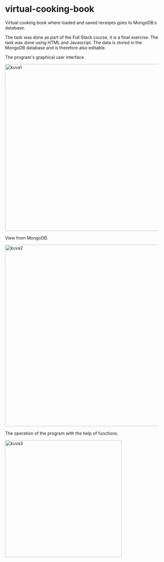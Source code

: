 # virtual-cooking-book
Virtual cooking book where loaded and saved receipes goes to MongoDB:s database.

The task was done as part of the Full Stack course, it is a final exercise. The task was done using HTML and Javascript. The data is stored in the MongoDB database and is therefore also editable.

The program's graphical user interface.

<img width="545" alt="kuva1" src="https://github.com/hennamaarit/virtual-cooking-book/assets/101903851/6f1ba1b7-0ac0-4067-ac34-0ec07d08a8dd">

View from MongoDB.

<img width="593" alt="kuva2" src="https://github.com/hennamaarit/virtual-cooking-book/assets/101903851/4be58f69-e007-4506-927c-15a5b6edb768">

The operation of the program with the help of functions.

<img width="382" alt="kuva3" src="https://github.com/hennamaarit/virtual-cooking-book/assets/101903851/391122ec-c78d-4c56-953d-b8bf2cc0f67e">
